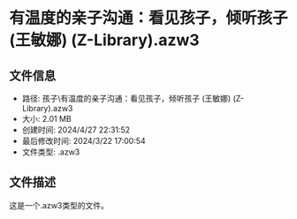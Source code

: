 ﻿# 有温度的亲子沟通：看见孩子，倾听孩子 (王敏娜) (Z-Library).azw3

## 文件信息
- 路径: 孩子\有温度的亲子沟通：看见孩子，倾听孩子 (王敏娜) (Z-Library).azw3
- 大小: 2.01 MB
- 创建时间: 2024/4/27 22:31:52
- 最后修改时间: 2024/3/22 17:00:54
- 文件类型: .azw3

## 文件描述
这是一个.azw3类型的文件。

